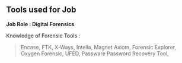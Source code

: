 
## Tools used for Job 

**Job Role : Digital Forensics**

 Knowledge of Forensic Tools :
>  Encase, FTK, X-Ways, Intella, Magnet Axiom, Forensic Explorer, Oxygen Forensic, UFED, Passware Password Recovery Tool,

